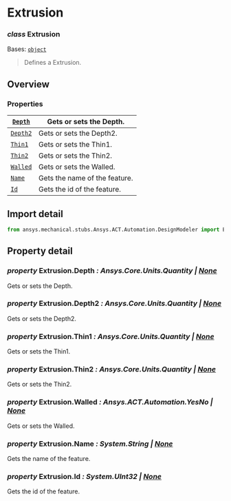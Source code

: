 <a id="extrusion"></a>

# Extrusion

<a id="Extrusion"></a>

### *class* Extrusion

Bases: [`object`](https://docs.python.org/3/library/functions.html#object)

> Defines a Extrusion.

> <!-- !! processed by numpydoc !! -->

<a id="overview"></a>

## Overview

### Properties

| [`Depth`](#Extrusion.Depth)   | Gets or sets the Depth.       |
|-------------------------------|-------------------------------|
| [`Depth2`](#Extrusion.Depth2) | Gets or sets the Depth2.      |
| [`Thin1`](#Extrusion.Thin1)   | Gets or sets the Thin1.       |
| [`Thin2`](#Extrusion.Thin2)   | Gets or sets the Thin2.       |
| [`Walled`](#Extrusion.Walled) | Gets or sets the Walled.      |
| [`Name`](#Extrusion.Name)     | Gets the name of the feature. |
| [`Id`](#Extrusion.Id)         | Gets the id of the feature.   |

<a id="import-detail"></a>

## Import detail

```python
from ansys.mechanical.stubs.Ansys.ACT.Automation.DesignModeler import Extrusion
```

<a id="property-detail"></a>

## Property detail

<a id="Extrusion.Depth"></a>

### *property* Extrusion.Depth *: Ansys.Core.Units.Quantity | [None](https://docs.python.org/3/library/constants.html#None)*

Gets or sets the Depth.

<!-- !! processed by numpydoc !! -->

<a id="Extrusion.Depth2"></a>

### *property* Extrusion.Depth2 *: Ansys.Core.Units.Quantity | [None](https://docs.python.org/3/library/constants.html#None)*

Gets or sets the Depth2.

<!-- !! processed by numpydoc !! -->

<a id="Extrusion.Thin1"></a>

### *property* Extrusion.Thin1 *: Ansys.Core.Units.Quantity | [None](https://docs.python.org/3/library/constants.html#None)*

Gets or sets the Thin1.

<!-- !! processed by numpydoc !! -->

<a id="Extrusion.Thin2"></a>

### *property* Extrusion.Thin2 *: Ansys.Core.Units.Quantity | [None](https://docs.python.org/3/library/constants.html#None)*

Gets or sets the Thin2.

<!-- !! processed by numpydoc !! -->

<a id="Extrusion.Walled"></a>

### *property* Extrusion.Walled *: Ansys.ACT.Automation.YesNo | [None](https://docs.python.org/3/library/constants.html#None)*

Gets or sets the Walled.

<!-- !! processed by numpydoc !! -->

<a id="Extrusion.Name"></a>

### *property* Extrusion.Name *: System.String | [None](https://docs.python.org/3/library/constants.html#None)*

Gets the name of the feature.

<!-- !! processed by numpydoc !! -->

<a id="Extrusion.Id"></a>

### *property* Extrusion.Id *: System.UInt32 | [None](https://docs.python.org/3/library/constants.html#None)*

Gets the id of the feature.

<!-- !! processed by numpydoc !! -->
